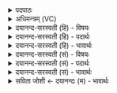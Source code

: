 <details><summary>पदपाठः</summary>

तत्। स॒वि॒तुः। वरे॑ण्यम्। भर्गः॑। दे॒वस्य॑। धी॒म॒हि॒। धियः॑। यः। नः॒। प्र॒चो॒दया॒दिति॑ प्रऽचो॒दया॑त्। ९।
</details>

<details><summary>अधिमन्त्रम् (VC)</summary>

- सविता देवता
- विश्वामित्र ऋषिः
- निचृद्गायत्री
- षड्जः
</details>

<details><summary>दयानन्द-सरस्वती (हि) - विषयः</summary>

अब ईश्वर के विषय में अगले मन्त्र में कहा है ॥
</details>

<details><summary>दयानन्द-सरस्वती (हि) - पदार्थः</summary>

पदार्थान्वयभाषाः -  हे मनुष्यो ! (सवितुः) समस्त संसार उत्पन्न करने हारे (देवस्य) आप से आप ही प्रकाशरूप सब के चाहने योग्य समस्त सुखों के देने हारे परमेश्वर के जिस (वरेण्यम्) स्वीकार करने योग्य अति उत्तम (भर्गः) समस्त दोषों के दाह करनेवाले तेजोमय शुद्धस्वरूप को हम लोग (धीमहि) धारण करते हैं, (तत्) उसको तुम लोग धारण करो (यः) जो (नः) हम सब लोगों की (धियः) बुद्धियों को (प्रचोदयात्) प्रेरे अर्थात् उनको अच्छे-अच्छे कामों में लगावे, वह अन्तर्यामी परमात्मा सबके उपासना करने के योग्य है ॥९ ॥
</details>

<details><summary>दयानन्द-सरस्वती (हि) - भावार्थः</summary>

भावार्थभाषाः -  सब मनुष्यों को चाहिये कि सच्चिदानन्दस्वरूप नित्य, शुद्ध, बुद्ध, मुक्तस्वभाव, सब के अन्तर्यामी परमात्मा को छोड़के उसकी जगह में अन्य किसी पदार्थ की उपासना का स्थापन कभी न करें। किस प्रयोजन के लिये कि जो हम लोगों से उपासना किया हुआ परमात्मा हमारी बुद्धियों को अधर्म के आचरण से छुड़ाके धर्म के आचरण में प्रवृत्त करे, जिससे शुद्ध हुए हम लोग उस परमात्मा को प्राप्त होकर इस लोक और परलोक के सुखों को भोगें, इस प्रयोजन के लिये ॥९ ॥
</details>

<details><summary>दयानन्द-सरस्वती (सं) - विषयः</summary>

अथेश्वरविषयमाह ॥
</details>

<details><summary>दयानन्द-सरस्वती (सं) - पदार्थः</summary>

पदार्थान्वयभाषाः -  हे मनुष्याः ! सवितुर्देवस्य यद्वरेण्यं भर्गो वयं धीमहि तदेव यूयं धरत, यो नः सर्वेषां धियः प्रचोदयात् सोऽन्तर्यामी सर्वैरुपासनीयः ॥९ ॥
</details>

<details><summary>दयानन्द-सरस्वती (सं) - भावार्थः</summary>

भावार्थभाषाः -  सर्वैर्मनुष्यैः सच्चिदानन्दस्वरूपं नित्यशुद्धबुद्धमुक्तस्वभावं सर्वान्तर्यामिणं परमात्मानं विहायैतस्य स्थानेऽन्यस्य कस्यचित्पदार्थस्योपासनास्थापनं कदाचिन्नैव कार्य्यम्। कस्मै प्रयोजनाय? योऽस्माभिरुपासितः सन्नस्माकं बुद्धीरधर्माचरणान् निवर्त्य धर्माचरणे प्रेरयेत्, येन शुद्धाः सन्तो वयं तं परमात्मानं प्राप्यैहिकपारमार्थिके सुखे भुञ्जीमहीत्यस्मै ॥९ ॥
</details>

<details><summary>सविता जोशी ← दयानन्दः (म) - भावार्थः</summary>

भावार्थभाषाः -  सर्व माणसांनी सच्चिदानंदस्वरूप, नित्य, शुद्ध, बुद्ध, मुक्त, स्वभाव, सर्वांतर्यामी परमेश्वराला सोडून अन्य कोणाचीही उपासना करू नये. याचे कारण असे की, परमेश्वराने आमची बुद्धी अधर्माचरणापासून दूर करावी व धर्माकडे वळवावी व पवित्र बनून आम्ही परमेश्वर प्राप्त करावी आणि इह लोक व परलोक यांचे सुख भोगावे.
</details>